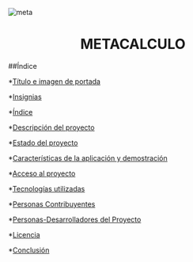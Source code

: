 ![meta](https://user-images.githubusercontent.com/126218885/221389583-f6514ece-43da-4a4e-96cf-df6c30c76446.png)

<h1 align="center"> METACALCULO </h1>
##Índice
  
*[Título e imagen de portada](#meta)

*[Insignias](#insignias)

*[Índice](#índice)

*[Descripción del proyecto](#descripción-del-proyecto)

*[Estado del proyecto](#Estado-del-proyecto)

*[Características de la aplicación y demostración](#Características-de-la-aplicación-y-demostración)

*[Acceso al proyecto](#acceso-proyecto)

*[Tecnologías utilizadas](#tecnologías-utilizadas)

*[Personas Contribuyentes](#personas-contribuyentes)

*[Personas-Desarrolladores del Proyecto](#personas-desarrolladores)

*[Licencia](#licencia)

*[Conclusión](#conclusión)

